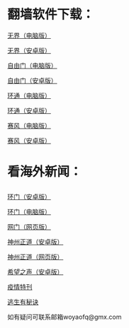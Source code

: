 # 翻墙软件下载：	
<p><a href="https://cdn.jsdelivr.net/gh/woyaofq/xz/u1902.zip">无界（电脑版）</a></p>	
<p><a href="https://cdn.jsdelivr.net/gh/woyaofq/xz/um4.6.apk">无界（安卓版）</a></p>	
<p><a href="https://cdn.jsdelivr.net/gh/woyaofq/xz/fg776p.zip">自由门（电脑版）</a></p>	
<p><a href="https://cdn.jsdelivr.net/gh/woyaofq/xz/fgma.apk">自由门（安卓版）</a></p>	
<p><a href="https://raw.githubusercontent.com/opipe/up/master/oPipe.zip">环通（电脑版）</a></p>	
<p><a href="https://cdn.jsdelivr.net/gh/opipe/up/oPipe.apk">环通（安卓版）</a></p>	
<p><a href="https://cdn.jsdelivr.net/gh/woyaofq/xz/psiphon3.zip">赛风（电脑版）</a></p>	
<p><a href="https://cdn.jsdelivr.net/gh/woyaofq/xz/PsiphonAndroid.apk">赛风（安卓版）</a></p>	
<h1><p>看海外新闻：</p></h1>	
<p><a href="https://cdn.jsdelivr.net/gh/opipe/up/oGatea.apk">环门（安卓版）</a></p>	
<p><a href="https://cdn.jsdelivr.net/gh/opipe/up/oGate.zip">环门（电脑版）</a></p>	
<p><a href="https://raw.githack.com/otiny/up/master/show003.htm">网门（网页版）</a></p>	
<p><a href="https://cdn.jsdelivr.net/gh/czicxj2368/www/szzd/SzzdOgate.apk">神州正道（安卓版）</a></p>	
<p><a href="https://cdn.jsdelivr.net/gh/woyaofq/xz/szzdogate.rar">神州正道（网页版）</a></p>	
<p><a href="https://cdn.jsdelivr.net/gh/woyaofq/xz/oHopea.apk">希望之声（安卓版）</a></p>	

<p><a href="https://cdn.jsdelivr.net/gh/woyaofq/xz/疫情特刊.pdf">疫情特刊</a></p>	
<p><a href="https://cdn.jsdelivr.net/gh/woyaofq/xz/逃生有秘诀.pdf">逃生有秘诀</a></p>	
<p>如有疑问可联系邮箱woyaofq@gmx.com </a></p>	

